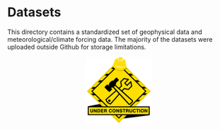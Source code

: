 # Datasets
This directory contains a standardized set of geophysical data and meteorological/climate forcing data.
The majority of the datasets were uploaded outside Github for storage limitations.

<p align="center">
   <img src="../Wiki_info/img/under_construction.png" width="30%" height="10%"/>
</p>